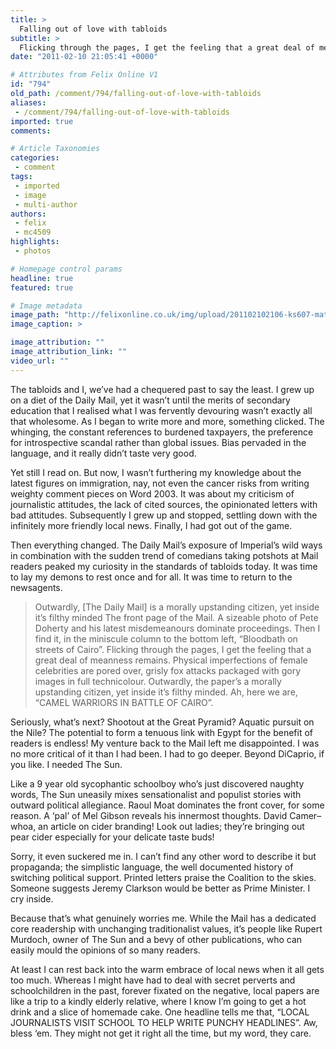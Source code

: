 ```yaml
---
title: >
  Falling out of love with tabloids
subtitle: >
  Flicking through the pages, I get the feeling that a great deal of meanness remains
date: "2011-02-10 21:05:41 +0000"

# Attributes from Felix Online V1
id: "794"
old_path: /comment/794/falling-out-of-love-with-tabloids
aliases:
 - /comment/794/falling-out-of-love-with-tabloids
imported: true
comments:

# Article Taxonomies
categories:
 - comment
tags:
 - imported
 - image
 - multi-author
authors:
 - felix
 - mc4509
highlights:
 - photos

# Homepage control params
headline: true
featured: true

# Image metadata
image_path: "http://felixonline.co.uk/img/upload/201102102106-ks607-mattcolv.jpg"
image_caption: >

image_attribution: ""
image_attribution_link: ""
video_url: ""
---
```


The tabloids and I, we’ve had a chequered past to say the least. I grew up on a diet of the Daily Mail, yet it wasn’t until the merits of secondary education that I realised what I was fervently devouring wasn’t exactly all that wholesome. As I began to write more and more, something clicked. The whinging, the constant references to burdened taxpayers, the preference for introspective scandal rather than global issues. Bias pervaded in the language, and it really didn’t taste very good.

Yet still I read on. But now, I wasn’t furthering my knowledge about the latest figures on immigration, nay, not even the cancer risks from writing weighty comment pieces on Word 2003. It was about my criticism of journalistic attitudes, the lack of cited sources, the opinionated letters with bad attitudes. Subsequently I grew up and stopped, settling down with the infinitely more friendly local news. Finally, I had got out of the game.

Then everything changed. The Daily Mail’s exposure of Imperial’s wild ways in combination with the sudden trend of comedians taking potshots at Mail readers peaked my curiosity in the standards of tabloids today. It was time to lay my demons to rest once and for all. It was time to return to the newsagents.
> Outwardly, [The Daily Mail] is a morally upstanding citizen, yet inside it’s filthy minded
The front page of the Mail. A sizeable photo of Pete Doherty and his latest misdemeanours dominate proceedings. Then I find it, in the miniscule column to the bottom left, “Bloodbath on streets of Cairo”. Flicking through the pages, I get the feeling that a great deal of meanness remains. Physical imperfections of female celebrities are pored over, grisly fox attacks packaged with gory images in full technicolour. Outwardly, the paper’s a morally upstanding citizen, yet inside it’s filthy minded. Ah, here we are, “CAMEL WARRIORS IN BATTLE OF CAIRO”.

Seriously, what’s next? Shootout at the Great Pyramid? Aquatic pursuit on the Nile? The potential to form a tenuous link with Egypt for the benefit of readers is endless! My venture back to the Mail left me disappointed. I was no more critical of it than I had been. I had to go deeper. Beyond DiCaprio, if you like. I needed The Sun.

Like a 9 year old sycophantic schoolboy who’s just discovered naughty words, The Sun uneasily mixes sensationalist and populist stories with outward political allegiance. Raoul Moat dominates the front cover, for some reason. A ‘pal’ of Mel Gibson reveals his innermost thoughts. David Camer– whoa, an article on cider branding! Look out ladies; they’re bringing out pear cider especially for your delicate taste buds!

Sorry, it even suckered me in. I can’t find any other word to describe it but propaganda; the simplistic language, the well documented history of switching political support. Printed letters praise the Coalition to the skies. Someone suggests Jeremy Clarkson would be better as Prime Minister. I cry inside.

Because that’s what genuinely worries me. While the Mail has a dedicated core readership with unchanging traditionalist values, it’s people like Rupert Murdoch, owner of The Sun and a bevy of other publications, who can easily mould the opinions of so many readers.

At least I can rest back into the warm embrace of local news when it all gets too much. Whereas I might have had to deal with secret perverts and schoolchildren in the past, forever fixated on the negative, local papers are like a trip to a kindly elderly relative, where I know I’m going to get a hot drink and a slice of homemade cake. One headline tells me that, “LOCAL JOURNALISTS VISIT SCHOOL TO HELP WRITE PUNCHY HEADLINES”. Aw, bless ‘em. They might not get it right all the time, but my word, they care.
